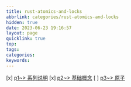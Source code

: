 ```yaml
---
title: rust-atomics-and-locks
abbrlink: categories/rust-atomics-and-locks
hidden: true
date: 2023-06-23 19:16:57
layout: page
quicklink: true
top:
tags:
categories:
keywords:
---
```


[x]  [p1~> 系列说明](/posts/rust-atomics-and-locks/p1)
[x]  [p2~> 基础概念](/posts/rust-atomics-and-locks/p2)
[ ]  [p3~> 原子](/posts/rust-atomics-and-locks/p3)

